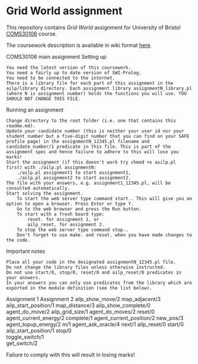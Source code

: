 # Grid World assignment #
This repository contains *Grid World* assignment for University of Bristol [COMS30106](https://www.cs.bris.ac.uk/Teaching/Resources/COMS30106) course.

The coursework description is available in wiki format [here](https://github.com/COMS30106/assignment/wiki).

COMS30106 main assignment
Setting up

    You need the latest version of this coursework.
    You need a fairly up to date version of SWI-Prolog.
    You need to be connected to the internet.
    There is a library file for each part of this assignment in the ailp/library directory. Each assignment library assignmentN_library.pl (where N is assignment number) holds the functions you will use. YOU SHOULD NOT CHANGE THIS FILE.

Running an assignment

    Change directory to the root folder (i.e. one that contains this readme.md).
    Update your candidate number (this is neither your user id nor your student number but a five-digit number that you can find on your SAFE profile page) in the assignmentN_12345.pl filename and candidate_number/1 predicate in this file. This is part of the assignment spec and hence failure to adhere to this will lose you marks!
    Start the assignment (if this doesn't work try chmod +x asilp.pl first) with ./ailp.pl assignmentN:
        ./ailp.pl assignment1 to start assignment1,
        ./ailp.pl assignment2 to start assignment2.
    The file with your answers, e.g. assignment1_12345.pl, will be consulted automatically.
    Start solving the assignment.
        To start the web server type command start.. This will give you an option to open a browser. Press Enter or type Y.
        Go to the web browser and press the Run button.
        To start with a fresh board type:
            reset. for assignment 1, or
            ailp_reset. for assignment 2.
        To stop the web server type command stop..
        Don't forget to use make. and reset. when you have made changes to the code.

Important notes

    Place all your code in the designated assignmentN_12345.pl file.
    Do not change the library files unless otherwise instructed.
    Do not use start/0, stop/0, reset/0 and ailp_reset/0 predicates in your answers.
    In your answers you can only use predicates from the library which are exported in the module definition (see the list below).

Assignment 1 	Assignment 2
ailp_show_move/2 	map_adjacent/3
ailp_start_position/1 	map_distance/3
ailp_show_complete/0 	agent_do_move/2
ailp_grid_size/1 	agent_do_moves/2
reset/0 	agent_current_energy/2
complete/1 	agent_current_position/2
new_pos/3 	agent_topup_energy/2
m/1 	agent_ask_oracle/4
next/1 	ailp_reset/0
start/0 	ailp_start_position/1
stop/0 	
toggle_switch/1 	
get_switch/2 	

Failure to comply with this will result in losing marks!
